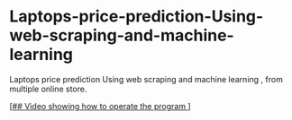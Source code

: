 # Laptops-price-prediction-Using-web-scraping-and-machine-learning
Laptops price prediction Using web scraping and machine learning , from multiple online store.


[[## Video showing how to operate the program ](https://drive.google.com/file/d/1JZVTEV8W0AHkFSK4C8n57Yxz8d5NmXN3/view?usp=sharing)]

